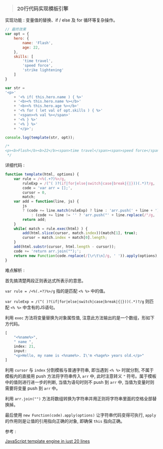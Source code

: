 > ### 20行代码实现模板引擎

实现功能 :  变量值的替换、if / else 及 for 循环等复杂操作。

```js
// 最终效果
var opt = {
    hero: {
        name: 'Flash',
        age: 22,
    },
    skills: [
        'time travel',
        'speed force',
        'strike lightening'
    ]
}

var str = 
'<p>' 
    + '<% if( this.hero.name ) { %>'
    + '<b><% this.hero.name %></b>'
    + '<b><% this.hero.age %></b>'
    + '<% for ( let val of opt.skills ) { %>'
    + '<span><% val %></span>'
    + '<% } %>'
    + '<% } %>'
    + '</p>';

console.log(template(str, opt));

/* 
<p><b>Flash</b><b>22</b><span>time travel</span><span>speed force</span><span>strike lightening</span></p>
 */

```

详细代码 : 

````js
function template(html, options) {
    var rule = /<%(.+?)%>/g,
        ruleExp = /(^( )?(if|for|else|switch|case|break|{|}))(.*)?/g,
        code = 'var arr = [];',
        cursor = 0,
        match;
    var add = function(line, js) {
        js 
        ? (code += line.match(ruleExp) ? line : 'arr.push(' + line + ');')
            : (code += line != '' ? 'arr.push("' + line.replace(/"/g, '\\"') + '");' : line);
        return add;
    }
    while( match = rule.exec(html) ) {
        add(html.slice(cursor, match.index))(match[1], true);
        cursor = match.index + match[0].length;
    }
    add(html.substr(cursor, html.length - cursor));
    code += 'return arr.join("");';
    return new Function(code.replace(/[\r\t\n]/g, ' ')).apply(options);
}
````

难点解析 :  

首先搞清楚两段正则表达式所表示的意思。

`var rule = /<%(.+?)%>/g` 指的是匹配 `<% %>` 中的值。

`var ruleExp = /(^( )?(if|for|else|switch|case|break|{|}))(.*)?/g` 则匹配 `<% %>` 中含有的JS语句。

利用 `exec` 方法将变量替换为对象属性值, 注意此方法输出的是一个数组，形如下方代码。

````js
[
    "<%name%>",
    " name ", 
    index: 21,
    input: 
    "<p>Hello, my name is <%name%>. I\'m <%age%> years old.</p>"
]
````

利用 `cursor` 与 `index` 分割模板与普通字符串, 即当遇到 `<% %>` 时就分割, 不属于模板内的直接用 push 方法将字符串传入 `arr` 中, 此时注意转义 `"` 符号。属于模板中的值则进行进一步的判断, 当值为语句时则不 push 到 `arr` 中, 当值为变量时则需要将变量 push 到 `arr` 中。

利用 `arr.join("")` 方法将数组转换为字符串并用正则将字符串里面的空格全部替换掉。

最后使用 `new Function(code).apply(options)` 让字符串代码变得可执行, `apply` 的作用则是让值的引用指向正确的对象, 即确保 `this` 指向正确。





参考 : 

[JavaScript template engine in just 20 lines](https://link.juejin.im/?target=http%3A%2F%2Fkrasimirtsonev.com%2Fblog%2Farticle%2FJavascript-template-engine-in-just-20-line)  

